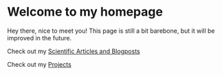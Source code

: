 # Welcome to my homepage

Hey there, nice to meet you! This page is still a bit barebone, but it will be improved in the future.

Check out my [Scientific Articles and Blogposts](publications.md)

Check out my [Projects](projects.md)






